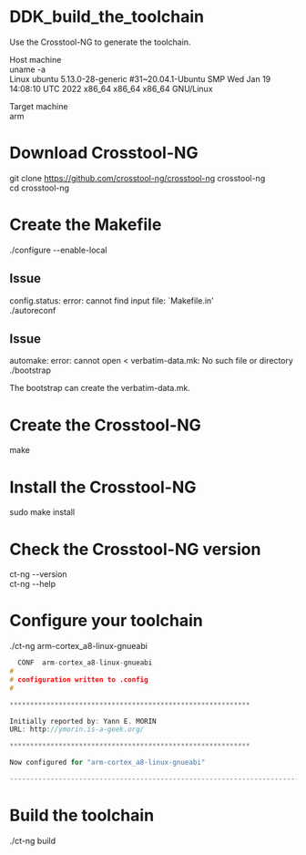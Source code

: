 # DDK_build_the_toolchain
Use the Crosstool-NG to generate the toolchain. <br/>

Host machine <br/>
uname -a <br/>
Linux ubuntu 5.13.0-28-generic #31~20.04.1-Ubuntu SMP Wed Jan 19 14:08:10 UTC 2022 x86_64 x86_64 x86_64 GNU/Linux 
&nbsp;

Target machine <br/>
arm &nbsp;

# Download Crosstool-NG
git clone https://github.com/crosstool-ng/crosstool-ng crosstool-ng <br/>
cd crosstool-ng &nbsp;

# Create the Makefile
./configure --enable-local <br/>

## Issue
config.status: error: cannot find input file: `Makefile.in' <br/>
./autoreconf &nbsp;

## Issue
automake: error: cannot open < verbatim-data.mk: No such file or directory <br/>
./bootstrap &nbsp;

The bootstrap can create the verbatim-data.mk. &nbsp;

# Create the Crosstool-NG
make &nbsp;

# Install the Crosstool-NG
sudo make install &nbsp;

# Check the Crosstool-NG version
ct-ng --version <br/>
ct-ng --help &nbsp;

# Configure your toolchain
./ct-ng arm-cortex_a8-linux-gnueabi &nbsp;

```C
  CONF  arm-cortex_a8-linux-gnueabi 
# 
# configuration written to .config
# 

*********************************************************** 

Initially reported by: Yann E. MORIN 
URL: http://ymorin.is-a-geek.org/ 

***********************************************************

Now configured for "arm-cortex_a8-linux-gnueabi" 

------------------------------------------------------------------------------ 
```

# Build the toolchain
./ct-ng build &nbsp;
